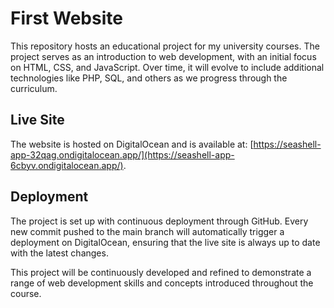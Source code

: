 # First Website

This repository hosts an educational project for my university courses. The project serves as an introduction to web development, with an initial focus on HTML, CSS, and JavaScript. Over time, it will evolve to include additional technologies like PHP, SQL, and others as we progress through the curriculum.

## Live Site

The website is hosted on DigitalOcean and is available at: [https://seashell-app-32qag.ondigitalocean.app/](https://seashell-app-6cbyv.ondigitalocean.app/).

## Deployment

The project is set up with continuous deployment through GitHub. Every new commit pushed to the main branch will automatically trigger a deployment on DigitalOcean, ensuring that the live site is always up to date with the latest changes.

This project will be continuously developed and refined to demonstrate a range of web development skills and concepts introduced throughout the course.
